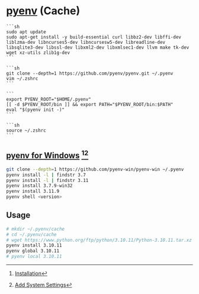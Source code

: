 # [pyenv](https://github.com/pyenv/pyenv) (Cache)

````{tab} Ubuntu 22 ARM [^1][^2]
```sh
sudo apt update
sudo apt-get install -y build-essential curl libbz2-dev libffi-dev liblzma-dev libncurses5-dev libncursesw5-dev libreadline-dev libsqlite3-dev libssl-dev libxml2-dev libxmlsec1-dev llvm make tk-dev wget xz-utils zlib1g-dev
```

```sh
git clone --depth=1 https://github.com/pyenv/pyenv.git ~/.pyenv
vim ~/.zshrc
```

```
export PYENV_ROOT="$HOME/.pyenv"
[[ -d $PYENV_ROOT/bin ]] && export PATH="$PYENV_ROOT/bin:$PATH"
eval "$(pyenv init -)"
```

```sh
source ~/.zshrc
```
````

## [pyenv for Windows](https://github.com/pyenv-win/pyenv-win) [^3][^4]

```sh
git clone --depth=1 https://github.com/pyenv-win/pyenv-win ~/.pyenv
pyenv install -l | findstr 3.7
pyenv install -l | findstr 3.11
pyenv install 3.7.9-win32
pyenv install 3.11.9
pyenv shell <version>
```

## Usage

```sh
# mkdir ~/.pyenv/cache
# cd ~/.pyenv/cache
# wget https://www.python.org/ftp/python/3.10.11/Python-3.10.11.tar.xz
pyenv install 3.10.11
pyenv global 3.10.11
# pyenv local 3.10.11
```

[^1]: [ubuntu에서 pyenv 설치하기](https://jinmay.github.io/2019/03/16/linux/ubuntu-install-pyenv-1/)
[^2]: [pyenv install: 3.x BUILD FAILED (Ubuntu 20.04 using python-build 20180424)](https://stackoverflow.com/questions/67807596/pyenv-install-3-x-build-failed-ubuntu-20-04-using-python-build-20180424)
[^3]: [Installation](https://github.com/pyenv-win/pyenv-win/blob/master/docs/installation.md#git-commands)
[^4]: [Add System Settings](https://github.com/pyenv-win/pyenv-win/blob/master/docs/installation.md#add-system-settings)
[^5]: [Build older python package - 3.9](https://github.com/termux/termux-packages/discussions/9498)
